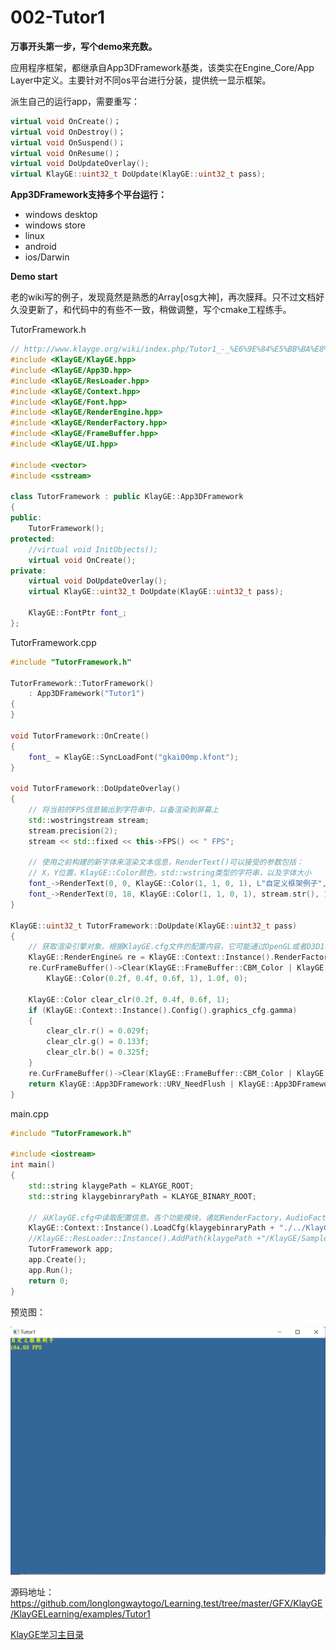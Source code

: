 # 002-Tutor1

**万事开头第一步，写个demo来充数。**

应用程序框架，都继承自App3DFramework基类，该类实在Engine_Core/App Layer中定义。主要针对不同os平台进行分装，提供统一显示框架。

派生自己的运行app，需要重写：

```cpp
virtual void OnCreate()；
virtual void OnDestroy()；
virtual void OnSuspend()；
virtual void OnResume()；
virtual void DoUpdateOverlay();
virtual KlayGE::uint32_t DoUpdate(KlayGE::uint32_t pass);

```

**App3DFramework支持多个平台运行：**

- windows desktop
- windows store
- linux
- android
- ios/Darwin

**Demo start**

老的wiki写的例子，发现竟然是熟悉的Array[osg大神]，再次膜拜。只不过文档好久没更新了，和代码中的有些不一致，稍做调整，写个cmake工程练手。

TutorFramework.h

```cpp
// http://www.klayge.org/wiki/index.php/Tutor1_-_%E6%9E%84%E5%BB%BA%E8%87%AA%E5%B7%B1%E7%9A%84%E5%BA%94%E7%94%A8%E7%A8%8B%E5%BA%8F%E6%A1%86%E6%9E%B6
#include <KlayGE/KlayGE.hpp>
#include <KlayGE/App3D.hpp>
#include <KlayGE/ResLoader.hpp>
#include <KlayGE/Context.hpp>
#include <KlayGE/Font.hpp>
#include <KlayGE/RenderEngine.hpp>
#include <KlayGE/RenderFactory.hpp>
#include <KlayGE/FrameBuffer.hpp>
#include <KlayGE/UI.hpp>

#include <vector>
#include <sstream>

class TutorFramework : public KlayGE::App3DFramework
{
public:
	TutorFramework();
protected:
	//virtual void InitObjects();
	virtual void OnCreate();
private:
	virtual void DoUpdateOverlay();
	virtual KlayGE::uint32_t DoUpdate(KlayGE::uint32_t pass);
	
	KlayGE::FontPtr font_;
};

```

TutorFramework.cpp

```cpp
#include "TutorFramework.h"

TutorFramework::TutorFramework()
    : App3DFramework("Tutor1")
{
}

void TutorFramework::OnCreate()
{
    font_ = KlayGE::SyncLoadFont("gkai00mp.kfont");
}

void TutorFramework::DoUpdateOverlay()
{
    // 将当前的FPS信息输出到字符串中，以备渲染到屏幕上
    std::wostringstream stream;
    stream.precision(2);
    stream << std::fixed << this->FPS() << " FPS";

    // 使用之前构建的新字体来渲染文本信息，RenderText()可以接受的参数包括：
    // X，Y位置，KlayGE::Color颜色，std::wstring类型的字符串，以及字体大小
    font_->RenderText(0, 0, KlayGE::Color(1, 1, 0, 1), L"自定义框架例子", 16);
    font_->RenderText(0, 18, KlayGE::Color(1, 1, 0, 1), stream.str(), 16);
}

KlayGE::uint32_t TutorFramework::DoUpdate(KlayGE::uint32_t pass)
{
    // 获取渲染引擎对象。根据KlayGE.cfg文件的配置内容，它可能通过OpenGL或者D3D11来实现
    KlayGE::RenderEngine& re = KlayGE::Context::Instance().RenderFactoryInstance().RenderEngineInstance();
    re.CurFrameBuffer()->Clear(KlayGE::FrameBuffer::CBM_Color | KlayGE::FrameBuffer::CBM_Depth,
        KlayGE::Color(0.2f, 0.4f, 0.6f, 1), 1.0f, 0);

    KlayGE::Color clear_clr(0.2f, 0.4f, 0.6f, 1);
    if (KlayGE::Context::Instance().Config().graphics_cfg.gamma)
    {
        clear_clr.r() = 0.029f;
        clear_clr.g() = 0.133f;
        clear_clr.b() = 0.325f;
    }
    re.CurFrameBuffer()->Clear(KlayGE::FrameBuffer::CBM_Color | KlayGE::FrameBuffer::CBM_Depth, clear_clr, 1.0f, 0);
    return KlayGE::App3DFramework::URV_NeedFlush | KlayGE::App3DFramework::URV_Finished;
}

```

main.cpp

```cpp
#include "TutorFramework.h"

#include <iostream>
int main()
{
	std::string klaygePath = KLAYGE_ROOT;
	std::string klaygebinraryPath = KLAYGE_BINARY_ROOT;

	// 从KlayGE.cfg中读取配置信息。各个功能模块，诸如RenderFactory，AudioFactory等都会在这一过程中被初始化
	KlayGE::Context::Instance().LoadCfg(klaygebinraryPath + "./../KlayGE.cfg");
	//KlayGE::ResLoader::Instance().AddPath(klaygePath +"/KlayGE/Samples/Media");
	TutorFramework app;
	app.Create();
	app.Run();
	return 0;
}
```

预览图：

![](images/Tutor1.png)

源码地址：https://github.com/longlongwaytogo/Learning.test/tree/master/GFX/KlayGE/KlayGELearning/examples/Tutor1



[KlayGE学习主目录](https://blog.csdn.net/kasteluo/article/details/130200334)

